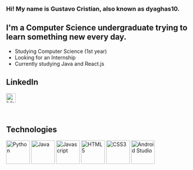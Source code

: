 ### Hi! My name is Gustavo Cristian, also known as dyaghas10.

## I'm a Computer Science undergraduate trying to learn something new every day.
- Studying Computer Science (1st year)
- Looking for an Internship
- Currently studying Java and React.js

## LinkedIn
[<img width="26px" alt="LikedIn page" src="https://cdn.jsdelivr.net/gh/devicons/devicon/icons/linkedin/linkedin-original.svg"/>][linkedin]

<br />

## Technologies

<img alt="Python" width="64px" src="https://cdn.jsdelivr.net/gh/devicons/devicon/icons/python/python-original.svg" />  <img alt="Java" width="64px" src="https://cdn.jsdelivr.net/gh/devicons/devicon/icons/java/java-original-wordmark.svg" />  <img alt="Javascript" width="64px" src="https://cdn.jsdelivr.net/gh/devicons/devicon/icons/javascript/javascript-original.svg" />  <img alt="HTML5" width="64px" src="https://cdn.jsdelivr.net/gh/devicons/devicon/icons/html5/html5-original.svg" />  <img alt="CSS3" width="64px" src="https://cdn.jsdelivr.net/gh/devicons/devicon/icons/css3/css3-original.svg" />  <img alt="Android Studio" width="64px" src="https://cdn.jsdelivr.net/gh/devicons/devicon/icons/androidstudio/androidstudio-original.svg" />

<br />
<br />

[linkedin]: https://www.linkedin.com/in/gustavo-cristian-a04a96228/